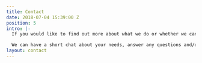 ```yaml
---
title: Contact
date: 2018-07-04 15:39:00 Z
position: 5
intro: |-
  If you would like to find out more about what we do or whether we can be of help in what we have to offer, please do get in touch.

  We can have a short chat about your needs, answer any questions and/or arrange to meet. All messages are treated with absolute discretion.
layout: contact
---
```


